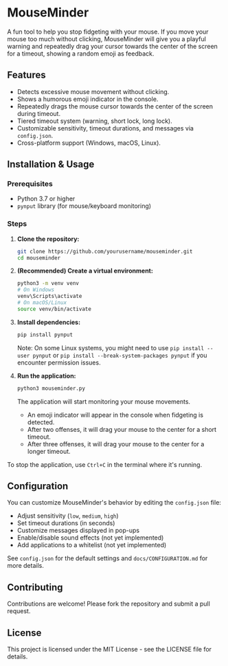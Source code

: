 # MouseMinder

A fun tool to help you stop fidgeting with your mouse. If you move your mouse too much without clicking, MouseMinder will give you a playful warning and repeatedly drag your cursor towards the center of the screen for a timeout, showing a random emoji as feedback.

## Features

-   Detects excessive mouse movement without clicking.
-   Shows a humorous emoji indicator in the console.
-   Repeatedly drags the mouse cursor towards the center of the screen during timeout.
-   Tiered timeout system (warning, short lock, long lock).
-   Customizable sensitivity, timeout durations, and messages via `config.json`.
-   Cross-platform support (Windows, macOS, Linux).

## Installation & Usage

### Prerequisites

-   Python 3.7 or higher
-   `pynput` library (for mouse/keyboard monitoring)

### Steps

1.  **Clone the repository:**

    ```bash
    git clone https://github.com/yourusername/mouseminder.git
    cd mouseminder
    ```

2.  **(Recommended) Create a virtual environment:**

    ```bash
    python3 -m venv venv
    # On Windows
    venv\Scripts\activate
    # On macOS/Linux
    source venv/bin/activate
    ```

3.  **Install dependencies:**

    ```bash
    pip install pynput
    ```
    
    Note: On some Linux systems, you might need to use `pip install --user pynput` or `pip install --break-system-packages pynput` if you encounter permission issues.

4.  **Run the application:**

    ```bash
    python3 mouseminder.py
    ```

    The application will start monitoring your mouse movements. 
    - An emoji indicator will appear in the console when fidgeting is detected.
    - After two offenses, it will drag your mouse to the center for a short timeout.
    - After three offenses, it will drag your mouse to the center for a longer timeout.

To stop the application, use `Ctrl+C` in the terminal where it's running.

## Configuration

You can customize MouseMinder's behavior by editing the `config.json` file:

-   Adjust sensitivity (`low`, `medium`, `high`)
-   Set timeout durations (in seconds)
-   Customize messages displayed in pop-ups
-   Enable/disable sound effects (not yet implemented)
-   Add applications to a whitelist (not yet implemented)

See `config.json` for the default settings and `docs/CONFIGURATION.md` for more details.

## Contributing

Contributions are welcome! Please fork the repository and submit a pull request.

## License

This project is licensed under the MIT License - see the LICENSE file for details.